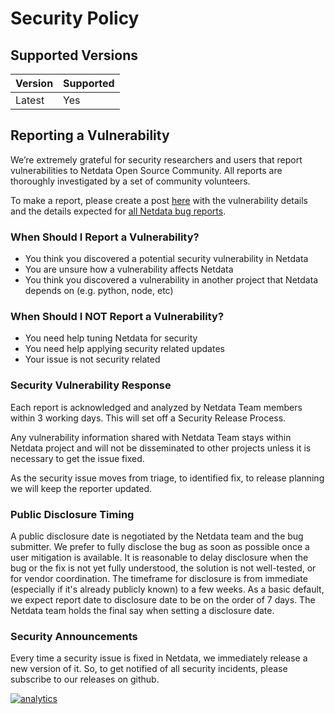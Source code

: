 # Security Policy

## Supported Versions

| Version | Supported          |
| ------- | ------------------ |
| Latest  | Yes                |

## Reporting a Vulnerability

We’re extremely grateful for security researchers and users that report vulnerabilities to Netdata Open Source Community. All reports are thoroughly investigated by a set of community volunteers.

To make a report, please create a post [here](https://groups.google.com/a/netdata.cloud/forum/#!newtopic/security) with the vulnerability details and the details expected for [all Netdata bug reports](.github/ISSUE_TEMPLATE/bug_report.md).

### When Should I Report a Vulnerability?

- You think you discovered a potential security vulnerability in Netdata
- You are unsure how a vulnerability affects Netdata
- You think you discovered a vulnerability in another project that Netdata depends on (e.g. python, node, etc)

### When Should I NOT Report a Vulnerability?

- You need help tuning Netdata for security
- You need help applying security related updates
- Your issue is not security related

### Security Vulnerability Response

Each report is acknowledged and analyzed by Netdata Team members within 3 working days. This will set off a Security Release Process.

Any vulnerability information shared with Netdata Team stays within Netdata project and will not be disseminated to other projects unless it is necessary to get the issue fixed.

As the security issue moves from triage, to identified fix, to release planning we will keep the reporter updated.

### Public Disclosure Timing

A public disclosure date is negotiated by the Netdata team and the bug submitter. We prefer to fully disclose the bug as soon as possible once a user mitigation is available. It is reasonable to delay disclosure when the bug or the fix is not yet fully understood, the solution is not well-tested, or for vendor coordination. The timeframe for disclosure is from immediate (especially if it's already publicly known) to a few weeks. As a basic default, we expect report date to disclosure date to be on the order of 7 days. The Netdata team holds the final say when setting a disclosure date.

### Security Announcements

Every time a security issue is fixed in Netdata, we immediately release a new version of it. So, to get notified of all security incidents, please subscribe to our releases on github.

[![analytics](https://www.google-analytics.com/collect?v=1&aip=1&t=pageview&_s=1&ds=github&dr=https%3A%2F%2Fgithub.com%2Fnetdata%2Fnetdata&dl=https%3A%2F%2Fmy-netdata.io%2Fgithub%2Fdocs%2FSECURITY&_u=MAC~&cid=5792dfd7-8dc4-476b-af31-da2fdb9f93d2&tid=UA-64295674-3)]()
